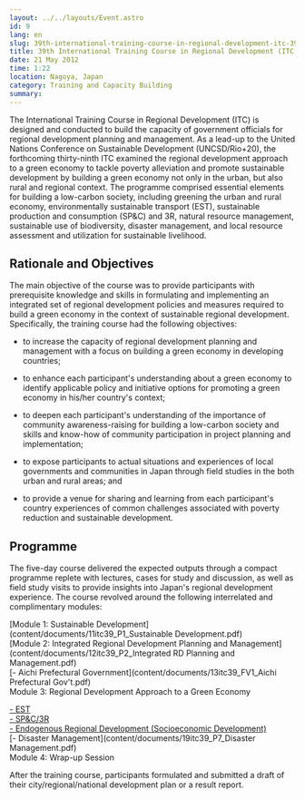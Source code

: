 ```yaml
---
layout: ../../layouts/Event.astro
id: 9
lang: en
slug: 39th-international-training-course-in-regional-development-itc-39-a134
title: 39th International Training Course in Regional Development (ITC 39)
date: 21 May 2012
time: 1:22
location: Nagoya, Japan
category: Training and Capacity Building
summary: 
---
```

The International Training Course in Regional Development (ITC) is designed and conducted to build the capacity of government officials for regional development planning and management. As a lead-up to the United Nations Conference on Sustainable Development (UNCSD/Rio+20), the forthcoming thirty-ninth ITC examined the regional development approach to a green economy to tackle poverty alleviation and promote sustainable development by building a green economy not only in the urban, but also rural and regional context. The programme comprised essential elements for building a low-carbon society, including greening the urban and rural economy, environmentally sustainable transport (EST), sustainable production and consumption (SP&C) and 3R, natural resource management, sustainable use of biodiversity, disaster management, and local resource assessment and utilization for sustainable livelihood.   
   
Rationale and Objectives
------------------------

The main objective of the course was to provide participants with prerequisite knowledge and skills in formulating and implementing an integrated set of regional development policies and measures required to build a green economy in the context of sustainable regional development. Specifically, the training course had the following objectives:   
- to increase the capacity of regional development planning and management with a focus on building a green economy in developing countries;   
- to enhance each participant's understanding about a green economy to identify applicable policy and initiative options for promoting a green economy in his/her country's context;   
- to deepen each participant's understanding of the importance of community awareness-raising for building a low-carbon society and skills and know-how of community participation in project planning and implementation;   
- to expose participants to actual situations and experiences of local governments and communities in Japan through field studies in the both urban and rural areas; and   
- to provide a venue for sharing and learning from each participant's country experiences of common challenges associated with poverty reduction and sustainable development.  
   
Programme
---------

The five-day course delivered the expected outputs through a compact programme replete with lectures, cases for study and discussion, as well as field study visits to provide insights into Japan's regional development experience. The course revolved around the following interrelated and complimentary modules:   
 [Module 1: Sustainable Development](content/documents/11itc39_P1_Sustainable Development.pdf)   
 [Module 2: Integrated Regional Development Planning and Management](content/documents/12itc39_P2_Integrated RD Planning and Management.pdf)   
[- Aichi Prefectural Government](content/documents/13itc39_FV1_Aichi Prefectural Gov't.pdf)   
Module 3: Regional Development Approach to a Green Economy   
[- EST](content/documents/14itc39_P3_EST.pdf)   
[- SP&C/3R](content/documents/15itc39_P4_3R_1.pdf)   
[- Endogenous Regional Development (Socioeconomic Development)](content/documents/17itc39_P6_EnRD.pdf)   
 [- Disaster Management](content/documents/19itc39_P7_Disaster Management.pdf)   
Module 4: Wrap-up Session   
After the training course, participants formulated and submitted a draft of their city/regional/national development plan or a result report.
